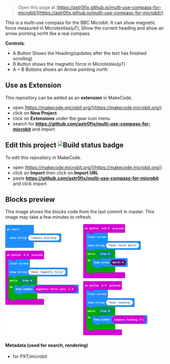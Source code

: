 
> Open this page at [https://astr0fix.github.io/multi-use-compass-for-microbit/](https://astr0fix.github.io/multi-use-compass-for-microbit/)

This is a multi-use compass for the BBC Microbit. It can show magnetic force measured in Microtestlas(µT), Show the current heading and show an arrow pointing norht like a real compass.

**Controls**:
* A Button Shows the Heading(updates after the text has finished scrolling)
* B Button shows the magnetic force in Microteslas(µT)
* A + B Buttons shows an Arrow pointing north

## Use as Extension

This repository can be added as an **extension** in MakeCode.

* open [https://makecode.microbit.org/](https://makecode.microbit.org/)
* click on **New Project**
* click on **Extensions** under the gear icon menu
* search for **https://github.com/astr0fix/multi-use-compass-for-microbit** and import

## Edit this project ![Build status badge](https://github.com/astr0fix/multi-use-compass-for-microbit/workflows/MakeCode/badge.svg)

To edit this repository in MakeCode.

* open [https://makecode.microbit.org/](https://makecode.microbit.org/)
* click on **Import** then click on **Import URL**
* paste **https://github.com/astr0fix/multi-use-compass-for-microbit** and click import

## Blocks preview

This image shows the blocks code from the last commit in master.
This image may take a few minutes to refresh.

![A rendered view of the blocks](https://github.com/Astr0Fix/Multi-Use-Compass-For-Microbit/blob/master/microbit-screenshot.png?raw=true)

#### Metadata (used for search, rendering)

* for PXT/microbit
<script src="https://makecode.com/gh-pages-embed.js"></script><script>makeCodeRender("{{ site.makecode.home_url }}", "{{ site.github.owner_name }}/{{ site.github.repository_name }}");</script>
